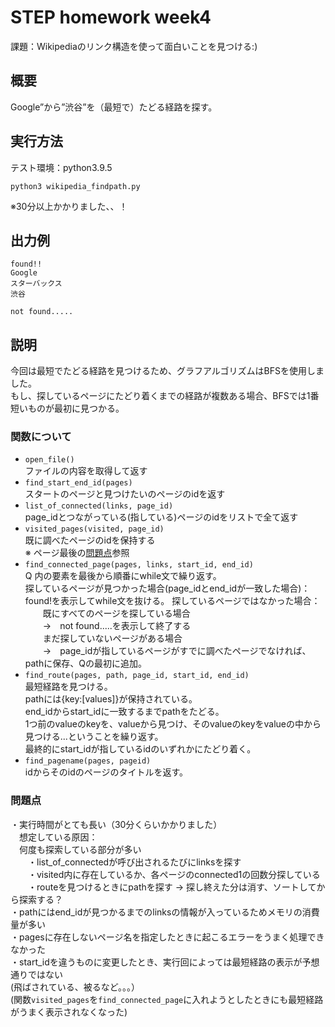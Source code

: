 # STEP homework week4  
課題：Wikipediaのリンク構造を使って面白いことを見つける:)
    
## 概要
Google”から”渋谷”を（最短で）たどる経路を探す。

## 実行方法  
テスト環境：python3.9.5  
```
python3 wikipedia_findpath.py      
```  
※30分以上かかりました、、！

## 出力例
```
found!!  
Google  
スターバックス
渋谷
```
```
not found.....
```

## 説明
今回は最短でたどる経路を見つけるため、グラフアルゴリズムはBFSを使用しました。  
もし、探しているページにたどり着くまでの経路が複数ある場合、BFSでは1番短いものが最初に見つかる。  

### 関数について
- `open_file()`   
ファイルの内容を取得して返す  
- `find_start_end_id(pages)`  
スタートのページと見つけたいのページのidを返す  
- `list_of_connected(links, page_id)`  
page_idとつながっている(指している)ページのidをリストで全て返す  
- `visited_pages(visited, page_id)`  
既に調べたページのidを保持する  
※ ページ最後の[問題点](#問題点)参照  
- `find_connected_page(pages, links, start_id, end_id)`    
Q 内の要素を最後から順番にwhile文で繰り返す。  
探しているページが見つかった場合(page_idとend_idが一致した場合)：  
found!を表示してwhile文を抜ける。
探しているページではなかった場合：  
　　既にすべてのページを探している場合  
　　→　not found.....を表示して終了する  
　　まだ探していないページがある場合　　  
　　→　page_idが指しているページがすでに調べたページでなければ、pathに保存、Qの最初に追加。  
- `find_route(pages, path, page_id, start_id, end_id)`  
最短経路を見つける。  
pathには{key:[values]}が保持されている。  
end_idからstart_idに一致するまでpathをたどる。  
1つ前のvalueのkeyを、valueから見つけ、そのvalueのkeyをvalueの中から見つける...ということを繰り返す。  
最終的にstart_idが指しているidのいずれかにたどり着く。  
- `find_pagename(pages, pageid)`  
idからそのidのページのタイトルを返す。    
### 問題点  
・実行時間がとても長い（30分くらいかかりました）  
　想定している原因：  
　何度も探索している部分が多い  
　　・list_of_connectedが呼び出されるたびにlinksを探す  
　　・visited内に存在しているか、各ページのconnected1の回数分探している  
　　・routeを見つけるときにpathを探す -> 探し終えた分は消す、ソートしてから探索する？  
・pathにはend_idが見つかるまでのlinksの情報が入っているためメモリの消費量が多い  
・pagesに存在しないページ名を指定したときに起こるエラーをうまく処理できなかった    
・start_idを違うものに変更したとき、実行回によっては最短経路の表示が予想通りではない  
  (飛ばされている、被るなど。。。）  
  (関数`visited_pages`を`find_connected_page`に入れようとしたときにも最短経路がうまく表示されなくなった)  

